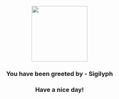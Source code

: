 <p align="center">
            <img src="https://raw.githubusercontent.com/PokeAPI/sprites/master/sprites/pokemon/561.png" width="150" height="150">
          </p>
          <h3 align="center">You have been greeted by - <b>Sigilyph</b></h3>
          <h3 align="center">Have a nice day!</h3>
        